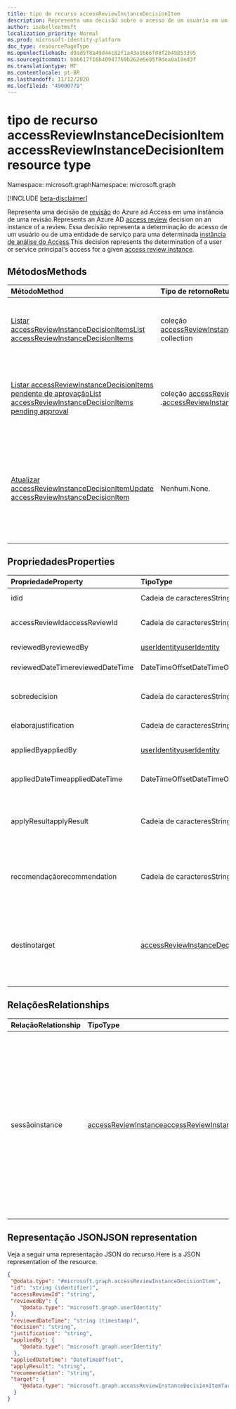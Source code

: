 ```yaml
---
title: tipo de recurso accessReviewInstanceDecisionItem
description: Representa uma decisão sobre o acesso de um usuário em um accessReviewInstance.
author: isabelleatmsft
localization_priority: Normal
ms.prod: microsoft-identity-platform
doc_type: resourcePageType
ms.openlocfilehash: d9ad5f8a49d44c82f1a43a1666f08f2b49853395
ms.sourcegitcommit: bbb617f16b40947769b262e6e85f0dea8a18ed3f
ms.translationtype: MT
ms.contentlocale: pt-BR
ms.lasthandoff: 11/12/2020
ms.locfileid: "49000779"
---
```

# <a name="accessreviewinstancedecisionitem-resource-type"></a><span data-ttu-id="fbc59-103">tipo de recurso accessReviewInstanceDecisionItem</span><span class="sxs-lookup"><span data-stu-id="fbc59-103">accessReviewInstanceDecisionItem resource type</span></span>

<span data-ttu-id="fbc59-104">Namespace: microsoft.graph</span><span class="sxs-lookup"><span data-stu-id="fbc59-104">Namespace: microsoft.graph</span></span>

[!INCLUDE [beta-disclaimer](../../includes/beta-disclaimer.md)]

<span data-ttu-id="fbc59-105">Representa uma decisão de [revisão](accessreviewsv2-root.md) do Azure ad Access em uma instância de uma revisão.</span><span class="sxs-lookup"><span data-stu-id="fbc59-105">Represents an Azure AD [access review](accessreviewsv2-root.md) decision on an instance of a review.</span></span> <span data-ttu-id="fbc59-106">Essa decisão representa a determinação do acesso de um usuário ou de uma entidade de serviço para uma determinada [instância de análise do Access](accessreviewinstance.md).</span><span class="sxs-lookup"><span data-stu-id="fbc59-106">This decision represents the determination of a user or service principal's access for a given [access review instance](accessreviewinstance.md).</span></span>

## <a name="methods"></a><span data-ttu-id="fbc59-107">Métodos</span><span class="sxs-lookup"><span data-stu-id="fbc59-107">Methods</span></span>

| <span data-ttu-id="fbc59-108">Método</span><span class="sxs-lookup"><span data-stu-id="fbc59-108">Method</span></span> | <span data-ttu-id="fbc59-109">Tipo de retorno</span><span class="sxs-lookup"><span data-stu-id="fbc59-109">Return Type</span></span> | <span data-ttu-id="fbc59-110">Descrição</span><span class="sxs-lookup"><span data-stu-id="fbc59-110">Description</span></span> |
|:---------------|:--------|:----------|
|[<span data-ttu-id="fbc59-111">Listar accessReviewInstanceDecisionItems</span><span class="sxs-lookup"><span data-stu-id="fbc59-111">List accessReviewInstanceDecisionItems</span></span>](../api/accessreviewinstancedecisionitem-list.md) | <span data-ttu-id="fbc59-112">coleção [accessReviewInstanceDecisionItem](accessreviewinstancedecisionitem.md)</span><span class="sxs-lookup"><span data-stu-id="fbc59-112">[accessReviewInstanceDecisionItem](accessreviewinstancedecisionitem.md) collection</span></span> | <span data-ttu-id="fbc59-113">Lista todos os accessReviewInstanceDecisionItem para um accessReviewInstance específico.</span><span class="sxs-lookup"><span data-stu-id="fbc59-113">Lists every accessReviewInstanceDecisionItem for a specific accessReviewInstance.</span></span> |
|[<span data-ttu-id="fbc59-114">Listar accessReviewInstanceDecisionItems pendente de aprovação</span><span class="sxs-lookup"><span data-stu-id="fbc59-114">List accessReviewInstanceDecisionItems pending approval</span></span>](../api/accessreviewinstancedecisionitem-listpendingapproval.md) | <span data-ttu-id="fbc59-115">coleção [accessReviewInstanceDecisionItem](accessreviewinstancedecisionitem.md) .</span><span class="sxs-lookup"><span data-stu-id="fbc59-115">[accessReviewInstanceDecisionItem](accessreviewinstancedecisionitem.md) collection.</span></span> | <span data-ttu-id="fbc59-116">Obtenha todos os accessReviewInstanceDecisionItems atribuídos ao usuário de chamada, para um accessReviewInstance específico.</span><span class="sxs-lookup"><span data-stu-id="fbc59-116">Get all accessReviewInstanceDecisionItems assigned to the calling user, for a specific accessReviewInstance.</span></span> |
|[<span data-ttu-id="fbc59-117">Atualizar accessReviewInstanceDecisionItem</span><span class="sxs-lookup"><span data-stu-id="fbc59-117">Update accessReviewInstanceDecisionItem</span></span>](../api/accessreviewinstancedecisionitem-update.md) | <span data-ttu-id="fbc59-118">Nenhum.</span><span class="sxs-lookup"><span data-stu-id="fbc59-118">None.</span></span> | <span data-ttu-id="fbc59-119">Para qualquer accessReviewInstanceDecisionItems ao qual o usuário de chamada tenha atribuído um revisor, o usuário de chamada pode gravar uma decisão corrigindo o objeto de decisão.</span><span class="sxs-lookup"><span data-stu-id="fbc59-119">For any accessReviewInstanceDecisionItems that the calling user is assigned a reviewer on, calling user can record a decision by patching the decision object.</span></span> |

## <a name="properties"></a><span data-ttu-id="fbc59-120">Propriedades</span><span class="sxs-lookup"><span data-stu-id="fbc59-120">Properties</span></span>
| <span data-ttu-id="fbc59-121">Propriedade</span><span class="sxs-lookup"><span data-stu-id="fbc59-121">Property</span></span> | <span data-ttu-id="fbc59-122">Tipo</span><span class="sxs-lookup"><span data-stu-id="fbc59-122">Type</span></span> |  <span data-ttu-id="fbc59-123">Descrição</span><span class="sxs-lookup"><span data-stu-id="fbc59-123">Description</span></span> |
| :---------------| :---- | :---------- |
| <span data-ttu-id="fbc59-124">id</span><span class="sxs-lookup"><span data-stu-id="fbc59-124">id</span></span> | <span data-ttu-id="fbc59-125">Cadeia de caracteres</span><span class="sxs-lookup"><span data-stu-id="fbc59-125">String</span></span> | <span data-ttu-id="fbc59-126">O identificador da decisão.</span><span class="sxs-lookup"><span data-stu-id="fbc59-126">The identifier of the decision.</span></span> |
| <span data-ttu-id="fbc59-127">accessReviewId</span><span class="sxs-lookup"><span data-stu-id="fbc59-127">accessReviewId</span></span> | <span data-ttu-id="fbc59-128">Cadeia de caracteres</span><span class="sxs-lookup"><span data-stu-id="fbc59-128">String</span></span> | <span data-ttu-id="fbc59-129">O identificador do accessReviewInstance pai.</span><span class="sxs-lookup"><span data-stu-id="fbc59-129">The identifier of the accessReviewInstance parent.</span></span> |
| <span data-ttu-id="fbc59-130">reviewedBy</span><span class="sxs-lookup"><span data-stu-id="fbc59-130">reviewedBy</span></span> | [<span data-ttu-id="fbc59-131">userIdentity</span><span class="sxs-lookup"><span data-stu-id="fbc59-131">userIdentity</span></span>](useridentity.md) | <span data-ttu-id="fbc59-132">O identificador do revisor.</span><span class="sxs-lookup"><span data-stu-id="fbc59-132">The identifier of the reviewer.</span></span> |
| <span data-ttu-id="fbc59-133">reviewedDateTime</span><span class="sxs-lookup"><span data-stu-id="fbc59-133">reviewedDateTime</span></span> | <span data-ttu-id="fbc59-134">DateTimeOffset</span><span class="sxs-lookup"><span data-stu-id="fbc59-134">DateTimeOffset</span></span> | <span data-ttu-id="fbc59-135">O DateTime quando a revisão ocorreu.</span><span class="sxs-lookup"><span data-stu-id="fbc59-135">The DateTime when the review occurred.</span></span> |
| <span data-ttu-id="fbc59-136">sobre</span><span class="sxs-lookup"><span data-stu-id="fbc59-136">decision</span></span> | <span data-ttu-id="fbc59-137">Cadeia de caracteres</span><span class="sxs-lookup"><span data-stu-id="fbc59-137">String</span></span> | <span data-ttu-id="fbc59-138">Resultado da revisão.</span><span class="sxs-lookup"><span data-stu-id="fbc59-138">Result of the review.</span></span> <span data-ttu-id="fbc59-139">Valores possíveis: `Approve` , `Deny` , `NotReviewed` ou `DontKnow` .</span><span class="sxs-lookup"><span data-stu-id="fbc59-139">Possible values: `Approve`, `Deny`, `NotReviewed`, or `DontKnow`.</span></span> |
| <span data-ttu-id="fbc59-140">elabora</span><span class="sxs-lookup"><span data-stu-id="fbc59-140">justification</span></span> | <span data-ttu-id="fbc59-141">Cadeia de caracteres</span><span class="sxs-lookup"><span data-stu-id="fbc59-141">String</span></span> | <span data-ttu-id="fbc59-142">A justificativa de decisão de revisão.</span><span class="sxs-lookup"><span data-stu-id="fbc59-142">The review decision justification.</span></span> |
| <span data-ttu-id="fbc59-143">appliedBy</span><span class="sxs-lookup"><span data-stu-id="fbc59-143">appliedBy</span></span> | [<span data-ttu-id="fbc59-144">userIdentity</span><span class="sxs-lookup"><span data-stu-id="fbc59-144">userIdentity</span></span>](useridentity.md) | <span data-ttu-id="fbc59-145">O identificador do usuário que aplicou a decisão.</span><span class="sxs-lookup"><span data-stu-id="fbc59-145">The identifier of the user who applied the decision.</span></span> |
| <span data-ttu-id="fbc59-146">appliedDateTime</span><span class="sxs-lookup"><span data-stu-id="fbc59-146">appliedDateTime</span></span> | <span data-ttu-id="fbc59-147">DateTimeOffset</span><span class="sxs-lookup"><span data-stu-id="fbc59-147">DateTimeOffset</span></span> | <span data-ttu-id="fbc59-148">O DateTime quando a decisão de aprovação foi aplicada.</span><span class="sxs-lookup"><span data-stu-id="fbc59-148">The DateTime when the approval decision was applied.</span></span> |
| <span data-ttu-id="fbc59-149">applyResult</span><span class="sxs-lookup"><span data-stu-id="fbc59-149">applyResult</span></span> | <span data-ttu-id="fbc59-150">Cadeia de caracteres</span><span class="sxs-lookup"><span data-stu-id="fbc59-150">String</span></span> | <span data-ttu-id="fbc59-151">O resultado da aplicação da decisão.</span><span class="sxs-lookup"><span data-stu-id="fbc59-151">The result of applying the decision.</span></span> <span data-ttu-id="fbc59-152">Valores possíveis: `NotApplied` , `Success` , `Failed` , `NotFound` , ou `NotSupported` .</span><span class="sxs-lookup"><span data-stu-id="fbc59-152">Possible values: `NotApplied`, `Success`, `Failed`, `NotFound`, or `NotSupported`.</span></span> |
| <span data-ttu-id="fbc59-153">recomendação</span><span class="sxs-lookup"><span data-stu-id="fbc59-153">recommendation</span></span> | <span data-ttu-id="fbc59-154">Cadeia de caracteres</span><span class="sxs-lookup"><span data-stu-id="fbc59-154">String</span></span> | <span data-ttu-id="fbc59-155">Uma recomendação gerada pelo sistema para a decisão de aprovação.</span><span class="sxs-lookup"><span data-stu-id="fbc59-155">A system-generated recommendation for the approval decision.</span></span> <span data-ttu-id="fbc59-156">Valores possíveis: `Approve` , `Deny` , ou `NotAvailable` .</span><span class="sxs-lookup"><span data-stu-id="fbc59-156">Possible values: `Approve`, `Deny`, or `NotAvailable`.</span></span>  |
| <span data-ttu-id="fbc59-157">destino</span><span class="sxs-lookup"><span data-stu-id="fbc59-157">target</span></span> | [<span data-ttu-id="fbc59-158">accessReviewInstanceDecisionItemTarget</span><span class="sxs-lookup"><span data-stu-id="fbc59-158">accessReviewInstanceDecisionItemTarget</span></span>](accessreviewinstancedecisionitemtarget.md)  | <span data-ttu-id="fbc59-159">O alvo dessa decisão específica.</span><span class="sxs-lookup"><span data-stu-id="fbc59-159">The target of this specific decision.</span></span> <span data-ttu-id="fbc59-160">Os alvos de decisão podem ser de tipos diferentes, cada um com suas próprias propriedades específicas.</span><span class="sxs-lookup"><span data-stu-id="fbc59-160">Decision targets can be of different types – each one with its own specific properties.</span></span> <span data-ttu-id="fbc59-161">Consulte [accessReviewInstanceDecisionItemTarget](accessreviewinstancedecisionitemtarget.md).</span><span class="sxs-lookup"><span data-stu-id="fbc59-161">See [accessReviewInstanceDecisionItemTarget](accessreviewinstancedecisionitemtarget.md).</span></span> |

## <a name="relationships"></a><span data-ttu-id="fbc59-162">Relações</span><span class="sxs-lookup"><span data-stu-id="fbc59-162">Relationships</span></span>

| <span data-ttu-id="fbc59-163">Relação</span><span class="sxs-lookup"><span data-stu-id="fbc59-163">Relationship</span></span> | <span data-ttu-id="fbc59-164">Tipo</span><span class="sxs-lookup"><span data-stu-id="fbc59-164">Type</span></span>   |<span data-ttu-id="fbc59-165">Descrição</span><span class="sxs-lookup"><span data-stu-id="fbc59-165">Description</span></span>|
|:---------------|:--------|:----------|
| <span data-ttu-id="fbc59-166">sessão</span><span class="sxs-lookup"><span data-stu-id="fbc59-166">instance</span></span> |[<span data-ttu-id="fbc59-167">accessReviewInstance</span><span class="sxs-lookup"><span data-stu-id="fbc59-167">accessReviewInstance</span></span>](accessreviewinstance.md) | <span data-ttu-id="fbc59-168">Há exatamente um accessReviewInstance associado a cada decisão.</span><span class="sxs-lookup"><span data-stu-id="fbc59-168">There is exactly one accessReviewInstance associated with each decision.</span></span> <span data-ttu-id="fbc59-169">A instância é pai do item de decisão, representando a recorrência da revisão do Access na qual a decisão é realizada.</span><span class="sxs-lookup"><span data-stu-id="fbc59-169">The instance is the parent of the decision item, representing the recurrence of the access review the decision is made on.</span></span> |


## <a name="json-representation"></a><span data-ttu-id="fbc59-170">Representação JSON</span><span class="sxs-lookup"><span data-stu-id="fbc59-170">JSON representation</span></span>

<span data-ttu-id="fbc59-171">Veja a seguir uma representação JSON do recurso.</span><span class="sxs-lookup"><span data-stu-id="fbc59-171">Here is a JSON representation of the resource.</span></span>

<!-- {
  "blockType": "resource",
  "keyProperty": "id",
  "@odata.type": "microsoft.graph.accessReviewInstanceDecisionItem",
  "baseType": "",
  "openType": true
}
-->

```json
{
 "@odata.type": "#microsoft.graph.accessReviewInstanceDecisionItem",
 "id": "string (identifier)",
 "accessReviewId": "string",
 "reviewedBy": {
    "@odata.type": "microsoft.graph.userIdentity"
 },
 "reviewedDateTime": "string (timestamp)",
 "decision": "string",
 "justification": "string",
 "appliedBy": {
    "@odata.type": "microsoft.graph.userIdentity"
  },
 "appliedDateTime": "DateTimeOffset",
 "applyResult": "string",
 "recommendation": "string",
 "target": {
    "@odata.type": "microsoft.graph.accessReviewInstanceDecisionItemTarget"
  }
}
```

<!--
{
  "type": "#page.annotation",
  "description": "accessReviewInstanceDecisionItem resource",
  "keywords": "",
  "section": "documentation",
  "tocPath": "",
  "suppressions": []
}
-->
